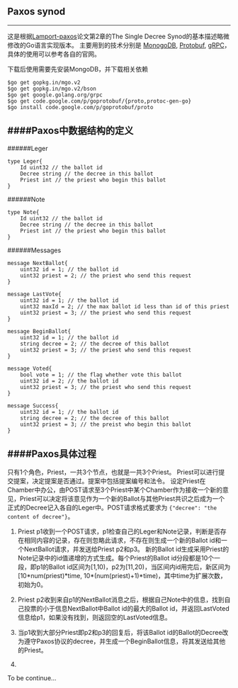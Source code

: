 ## Paxos synod
-------------------------
这是根据[Lamport-paxos](http://research.microsoft.com/users/lamport/pubs/lamport-paxos.pdf)论文第2章的The Single Decree Synod的基本描述略微修改的Go语言实现版本。
主要用到的技术分别是 [MonogoDB](https://docs.mongodb.com/manual/), [Protobuf](https://developers.google.com/protocol-buffers/), [gRPC](https://grpc.io/docs/quickstart/go.html)，具体的使用可以参考各自的官网。

下载后使用需要先安装MongoDB，并下载相关依赖
```
$go get gopkg.in/mgo.v2
$go get gopkg.in/mgo.v2/bson
$go get google.golang.org/grpc
$go get code.google.com/p/goprotobuf/{proto,protoc-gen-go}
$go install code.google.com/p/goprotobuf/proto
```

####Paxos中数据结构的定义
------------------------
######Leger
```
type Leger{
    Id uint32 // the ballot id
    Decree string // the decree in this ballot
    Priest int // the priest who begin this ballot
}
```
######Note
```
type Note{
    Id uint32 // the ballot id
    Decree string // the decree in this ballot
    Priest int // the priest who begin this ballot
}
```
######Messages
```
message NextBallot{
    uint32 id = 1; // the ballot id
    uint32 priest = 2; // the priest who send this request
}

message LastVote{
    uint32 id = 1; // the ballot id
    uint32 maxId = 2; // the max ballot id less than id of this priest
    uint32 priest = 3; // the priest who send this request
}

message BeginBallot{
    uint32 id = 1; // the ballot id
    string decree = 2; // the decree of this ballot
    uint32 priest = 3; // the priest who send this request
}

message Voted{
    bool vote = 1; // the flag whether vote this ballot
    uint32 id = 2; // the ballot id
    uint32 priest = 3; // the priest who send this request
}

message Success{
    uint32 id = 1; // the ballot id
    string decree = 2; // the decree of this ballot
    uint32 priest = 3; // the preist who begin this ballot
}
```

####Paxos具体过程
------------------------
只有1个角色，Priest，一共3个节点，也就是一共3个Priest。 Priest可以进行提交提案，决定提案是否通过。提案中包括提案编号和法令。
设定Priest在Chamber中办公，由POST请求至3个Priest中某个Chamber作为接收一个新的意见，Priest可以决定将该意见作为一个新的Ballot与其他Priest共识之后成为一个正式的Decree记入各自的Leger中。POST请求格式要求为 ```{"decree": "the content of decree"}```。
1. Priest p1收到一个POST请求，p1检查自己的Leger和Note记录，判断是否存在相同内容的记录，存在则忽略此请求，不存在则生成一个新的Ballot id和一个NextBallot请求，并发送给Priest p2和p3。
    新的Ballot id生成采用Priest的Note记录中的id值递增的方式生成。每个Priest的Ballot id分段都是10个一段，即p1的Ballot id区间为\[1,10\)，p2为\[11,20\)，当区间内id用完后，新区间为\[10\*num(priest)\*time, 10\*(num(priest)+1)\*time\)，其中time为扩展次数，初始为0。
2. Priest p2收到来自p1的NextBallot消息之后，根据自己Note中的信息，找到自己投票的小于信息NextBallot中Ballot id的最大的Ballot id，并返回LastVoted信息给p1，如果没有找到，则返回空的LastVoted信息。
    
3. 当p1收到大部分Priest即p2和p3的回复后，将该Ballot id的Ballot的Decree改为遵守Paxos协议的decree，并生成一个BeginBallot信息，将其发送给其他的Priest。

4. 

To be continue...
